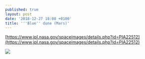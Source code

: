 ```yaml
---
published: true
layout: post
date: '2018-12-27 18:08 +0100'
title: '''Blue'' dune (Mars)'
---
```

[https://www.jpl.nasa.gov/spaceimages/details.php?id=PIA22512](https://www.jpl.nasa.gov/spaceimages/details.php?id=PIA22512)

![](https://www.jpl.nasa.gov/spaceimages/images/largesize/PIA22512_hires.jpg)


